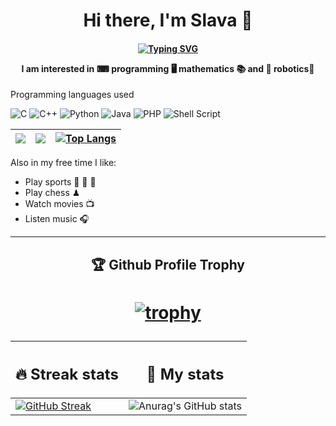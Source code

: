 <h1 align="center">Hi there, I'm Slava 👋</h1>

<h4 align="center">

[![Typing SVG](https://readme-typing-svg.herokuapp.com?color=%2336BCF7&lines=💻+Computer+science+student+💻)](https://git.io/typing-svg)

I am interested in ⌨ programming 🖥 mathematics 📚 and 🦾 robotics🦿
</h4>


Programming languages used

![C](https://img.shields.io/badge/c-%2300599C.svg?style=for-the-badge&logo=c&logoColor=white)
![C++](https://img.shields.io/badge/c++-%2300599C.svg?style=for-the-badge&logo=c%2B%2B&logoColor=white)
![Python](https://img.shields.io/badge/python-3670A0?style=for-the-badge&logo=python&logoColor=ffdd54)
![Java](https://img.shields.io/badge/java-%23ED8B00.svg?style=for-the-badge&logo=java&logoColor=white)
![PHP](https://img.shields.io/badge/php-%23777BB4.svg?style=for-the-badge&logo=php&logoColor=white)
![Shell Script](https://img.shields.io/badge/shell_script-%23121011.svg?style=for-the-badge&logo=gnu-bash&logoColor=white)

|![](https://github-profile-summary-cards.vercel.app/api/cards/repos-per-language?username=Tsygankov-Slava&theme=solarized_dark)|![](https://github-profile-summary-cards.vercel.app/api/cards/most-commit-language?username=Tsygankov-Slava&theme=solarized_dark)|[![Top Langs](https://github-readme-stats.vercel.app/api/top-langs/?username=Tsygankov-Slava&layout=compact)](https://github.com/anuraghazra/github-readme-stats)|
|-|-|-|

Also in my free time I like:
- Play sports 🏀 🏓 🏒
- Play chess ♟
- Watch movies 📺
- Listen music 🎧
-----

<h2 align="center">🏆 Github Profile Trophy </h2>
<h1 align="center"> 
  
[![trophy](https://github-profile-trophy.vercel.app/?username=Tsygankov-Slava&theme=juicyfresh&margin-w=15)](https://github.com/Tsygankov-Slava/github-profile-trophy)
</h1>

| <h2>🔥 Streak stats </h2>  | <h2>🧮 My stats </h2> |
| ---------------------------|:----------------------:|
| [![GitHub Streak](https://github-readme-streak-stats.herokuapp.com/?user=Tsygankov-Slava&theme=dark)](https://git.io/streak-stats) | ![Anurag's GitHub stats](https://github-readme-stats.vercel.app/api?username=Tsygankov-Slava&show_icons=true&theme=dark)

<!--
**Tsygankov-Slava/Tsygankov-Slava** is a ✨ _special_ ✨ repository because its `README.md` (this file) appears on your GitHub profile.

Here are some ideas to get you started:

- 🔭 I’m currently working on ...
- 🌱 I’m currently learning ...
- 👯 I’m looking to collaborate on ...
- 🤔 I’m looking for help with ...
- 💬 Ask me about ...
- 📫 How to reach me: ...
- 😄 Pronouns: ...
- ⚡ Fun fact: ...
-->
